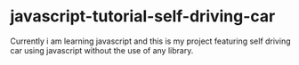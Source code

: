 # javascript-tutorial-self-driving-car
Currently i am learning javascript and this is my project featuring self driving car using javascript without the use of any library. 

